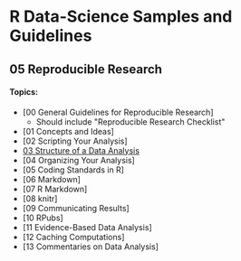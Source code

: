 # R Data-Science Samples and Guidelines
## 05 Reproducible Research
#### Topics:

- [00 General Guidelines for Reproducible Research]
  - Should include "Reproducible Research Checklist"
- [01 Concepts and Ideas]
- [02 Scripting Your Analysis]
- [03 Structure of a Data Analysis](03-structure-of-a-data-analysis/)
- [04 Organizing Your Analysis]
- [05 Coding Standards in R]
- [06 Markdown]
- [07 R Markdown]
- [08 knitr]
- [09 Communicating Results]
- [10 RPubs]
- [11 Evidence-Based Data Analysis]
- [12 Caching Computations]
- [13 Commentaries on Data Analysis]

